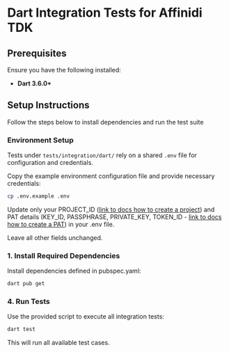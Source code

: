 # Dart Integration Tests for Affinidi TDK

## Prerequisites

Ensure you have the following installed:

- **Dart 3.6.0+**

## Setup Instructions

Follow the steps below to install dependencies and run the test suite

### Environment Setup

Tests under `tests/integration/dart/` rely on a shared `.env` file for configuration and credentials.

Copy the example environment configuration file and provide necessary credentials:

```bash
cp .env.example .env
```

Update only your PROJECT_ID ([link to docs how to create a project](https://docs.affinidi.com/docs/get-started/create-project/)) and PAT details (KEY_ID, PASSPHRASE, PRIVATE_KEY, TOKEN_ID - [link to docs how to create a PAT](https://docs.affinidi.com/dev-tools/affinidi-tdk/get-access-token/)) in your .env file.

Leave all other fields unchanged.

### 1. Install Required Dependencies

Install dependencies defined in pubspec.yaml:

```bash
dart pub get
```

### 4. Run Tests

Use the provided script to execute all integration tests:

```bash
dart test
```

This will run all available test cases.

